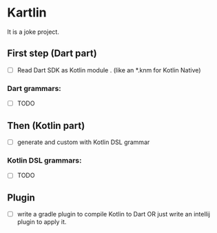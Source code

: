 # Kartlin
It is a joke project.

## First step (Dart part)
- [ ] Read Dart SDK as Kotlin module . (like an *.knm for Kotlin Native)

### Dart grammars:
- [ ] TODO

## Then (Kotlin part)
- [ ] generate and custom with Kotlin DSL grammar

### Kotlin DSL grammars:
- [ ] TODO

## Plugin
- [ ] write a gradle plugin to compile Kotlin to Dart OR just write an intellij plugin to apply it. 
